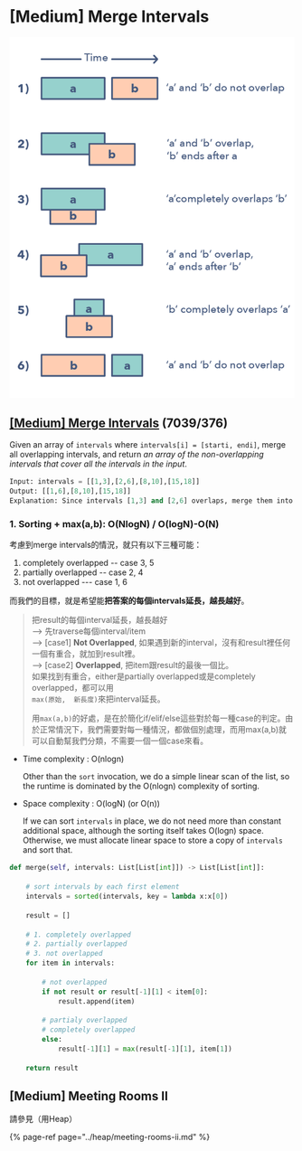 # \[Medium\] Merge Intervals

![](../../.gitbook/assets/image%20%2886%29.png)

## [\[Medium\] Merge Intervals](https://leetcode.com/problems/merge-intervals/)         \(7039/376\)

Given an array of `intervals` where `intervals[i] = [starti, endi]`, merge all overlapping intervals, and return _an array of the non-overlapping intervals that cover all the intervals in the input_.

```python
Input: intervals = [[1,3],[2,6],[8,10],[15,18]]
Output: [[1,6],[8,10],[15,18]]
Explanation: Since intervals [1,3] and [2,6] overlaps, merge them into [1,6].
```

### 1. Sorting + max\(a,b\):   O\(NlogN\) / O\(logN\)-O\(N\)

考慮到merge intervals的情況，就只有以下三種可能：

1. completely overlapped -- case 3, 5
2. partially overlapped -- case 2, 4
3. not overlapped --- case 1, 6

而我們的目標，就是希望能**把答案的每個intervals延長，越長越好**。

> 把result的每個interval延長，越長越好  
> --&gt; 先traverse每個interval/item  
> --&gt; \[case1\] **Not Overlapped**, 如果遇到新的interval，沒有和result裡任何一個有重合，就加到result裡。  
> --&gt; \[case2\] **Overlapped**, 把item跟result的最後一個比。  
>                   如果找到有重合，either是partially overlapped或是completely overlapped，都可以用  
>                   `max(原始,  新長度)`來把interval延長。  
>   
> 用`max(a,b)`的好處，是在於簡化if/elif/else這些對於每一種case的判定。由於正常情況下，我們需要對每一種情況，都做個別處理，而用max\(a,b\)就可以自動幫我們分類，不需要一個一個case來看。

* Time complexity : O\(nlogn\)

  Other than the `sort` invocation, we do a simple linear scan of the list, so the runtime is dominated by the O\(nlogn\) complexity of sorting.

* Space complexity : O\(logN\) \(or O\(n\)\)

  If we can sort `intervals` in place, we do not need more than constant additional space, although the sorting itself takes O\(logn\) space. Otherwise, we must allocate linear space to store a copy of `intervals` and sort that.

```python
def merge(self, intervals: List[List[int]]) -> List[List[int]]:
    
    # sort intervals by each first element 
    intervals = sorted(intervals, key = lambda x:x[0])
    
    result = []
    
    # 1. completely overlapped
    # 2. partially overlapped 
    # 3. not overlapped
    for item in intervals:
        
        # not overlapped
        if not result or result[-1][1] < item[0]:
            result.append(item)
            
        # partialy overlapped
        # completely overlapped    
        else: 
            result[-1][1] = max(result[-1][1], item[1])           
    
    return result
```

## \[Medium\] Meeting Rooms II

請參見（用Heap）

{% page-ref page="../heap/meeting-rooms-ii.md" %}



